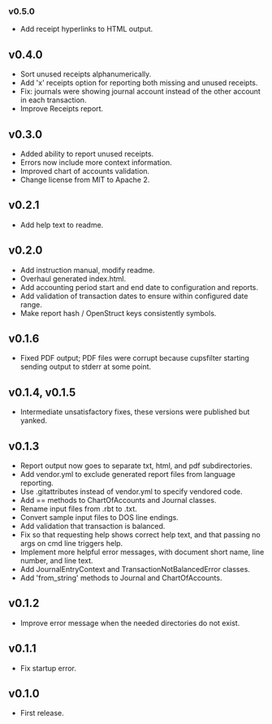 ### v0.5.0

* Add receipt hyperlinks to HTML output.


## v0.4.0

* Sort unused receipts alphanumerically.
* Add 'x' receipts option for reporting both missing and unused receipts.
* Fix: journals were showing journal account instead of the other account in each transaction.
* Improve Receipts report.


## v0.3.0

* Added ability to report unused receipts.
* Errors now include more context information.
* Improved chart of accounts validation.
* Change license from MIT to Apache 2.


## v0.2.1

* Add help text to readme.


## v0.2.0

* Add instruction manual, modify readme.
* Overhaul generated index.html.
* Add accounting period start and end date to configuration and reports.
* Add validation of transaction dates to ensure within configured date range.
* Make report hash / OpenStruct keys consistently symbols.

## v0.1.6

* Fixed PDF output; PDF files were corrupt because cupsfilter starting sending
output to stderr at some point.


## v0.1.4, v0.1.5

* Intermediate unsatisfactory fixes, these versions were published but yanked. 


## v0.1.3

* Report output now goes to separate txt, html, and pdf subdirectories.
* Add vendor.yml to exclude generated report files from language reporting.
* Use .gitattributes instead of vendor.yml to specify vendored code.
* Add == methods to ChartOfAccounts and Journal classes.
* Rename input files from .rbt to .txt.
* Convert sample input files to DOS line endings.
* Add validation that transaction is balanced.
* Fix so that requesting help shows correct help text, and that passing no args on cmd line triggers help.
* Implement more helpful error messages, with document short name, line number, and line text.
* Add JournalEntryContext and TransactionNotBalancedError classes.
* Add 'from_string' methods to Journal and ChartOfAccounts.


## v0.1.2

* Improve error message when the needed directories do not exist. 


## v0.1.1

* Fix startup error.


## v0.1.0

* First release.

